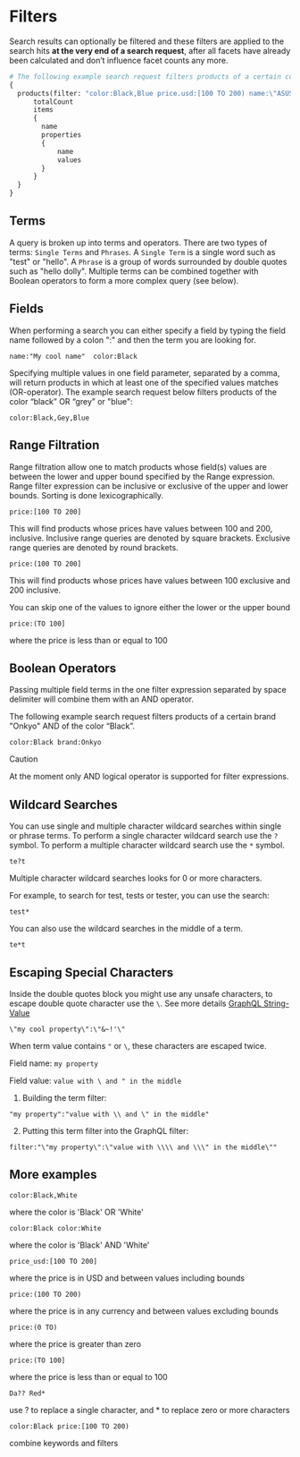 # Filters
Search results can optionally be filtered and these filters are applied to the search hits **at the very end of a search request**, after all facets  have already been calculated and don’t influence facet counts any more.

```GraphQL
# The following example search request filters products of a certain color “Black” OR "Blue" AND price between 100 USD inclusive TO 200 USD exlusive AND name starts with "ASUS ZenFone 2"
{
  products(filter: "color:Black,Blue price.usd:[100 TO 200) name:\"ASUS ZenFone 2*\" {
      totalCount
      items
      {
        name
        properties
        {
            name
            values
        }
      }
  }
}
```
## Terms
A query is broken up into terms and operators. There are two types of terms: `Single Terms` and `Phrases`.
A `Single Term` is a single word such as "test" or "hello".
A `Phrase` is a group of words surrounded by double quotes such as "hello dolly".
Multiple terms can be combined together with Boolean operators to form a more complex query (see below).

## Fields
 When performing a search you can either specify a field by typing the field name followed by a colon ":" and then the term you are looking for.

 `name:"My cool name"  color:Black`

Specifying multiple values in one field parameter, separated by a comma, will return products in which at least one of the specified values matches (OR-operator).
The example search request below filters products of the color “black” OR “grey” or "blue":

 `color:Black,Gey,Blue`

## Range Filtration

Range filtration allow one to match products whose field(s) values are between the lower and upper bound specified by the Range expression. Range filter expression can be inclusive or exclusive of the upper and lower bounds. Sorting is done lexicographically.

`price:[100 TO 200]`

This will find products whose prices have values between 100 and 200, inclusive.
Inclusive range queries are denoted by square brackets. Exclusive range queries are denoted by round brackets.

`price:(100 TO 200]`

This will find products whose prices have values between 100 exclusive and 200 inclusive.

You can skip one of the values to ignore either the lower or the upper bound

`price:(TO 100]`

where the price is less than or equal to 100

## Boolean Operators

Passing multiple field terms in the one filter expression separated by space delimiter will combine them with an AND operator.

The following example search request filters products of a certain brand "Onkyo" AND of the color “Black”.

`color:Black brand:Onkyo`

> [!CAUTION]
> At the moment  only AND logical operator is supported for filter expressions.

## Wildcard Searches
You can use single and multiple character wildcard searches within single or phrase terms.
To perform a single character wildcard search use the `?` symbol.
To perform a multiple character wildcard search use the `*` symbol.

`te?t`

Multiple character wildcard searches looks for 0 or more characters.

For example, to search for test, tests or tester, you can use the search:

`test*`

You can also use the wildcard searches in the middle of a term.

`te*t`

## Escaping Special Characters
Inside the double quotes block you might use any unsafe characters, to escape double quote character use the `\`. See more details [GraphQL String-Value](https://spec.graphql.org/June2018/#sec-String-Value)

`\"my cool property\":\"&~!'\"`

When term value contains `"` or `\`, these characters are escaped twice.

Field name: `my property`

Field value: `value with \ and " in the middle`

1. Building the term filter:

`"my property":"value with \\ and \" in the middle"`

2. Putting this term filter into the GraphQL filter:

`filter:"\"my property\":\"value with \\\\ and \\\" in the middle\""`

## More examples
`color:Black,White`

where the color is 'Black' OR 'White'

`color:Black color:White`

where the color is 'Black' AND 'White'

`price_usd:[100 TO 200]`

where the price is in USD and between values including bounds

`price:(100 TO 200)`

where the price is in any currency and between values excluding bounds

`price:(0 TO)`

where the price is greater than zero

`price:(TO 100]`

where the price is less than or equal to 100

`Da?? Red*`

use ? to replace a single character, and * to replace zero or more characters

`color:Black price:[100 TO 200)`

combine keywords and filters

